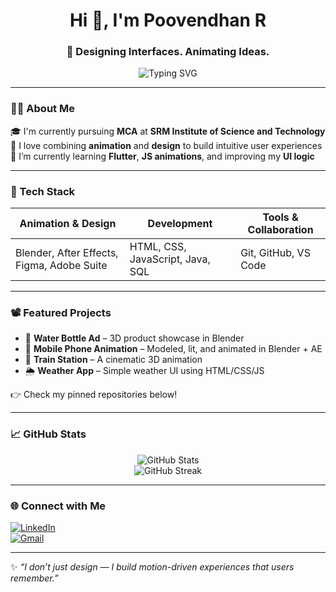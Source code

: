 <h1 align="center">Hi 👋, I'm Poovendhan R</h1>
<h3 align="center">🚀 Designing Interfaces. Animating Ideas.</h3>

<p align="center">
  <img src="https://readme-typing-svg.herokuapp.com?font=Poppins&size=22&color=0AFFEF&center=true&vCenter=true&width=600&height=40&lines=3D+Animator;UI%2FUX+Designer;Front-End+Developer;MCA+Student+from+Chennai" alt="Typing SVG" />
</p>

---

### 👨‍💻 About Me

🎓 I'm currently pursuing **MCA** at **SRM Institute of Science and Technology**  
🎨 I love combining **animation** and **design** to build intuitive user experiences  
🧠 I’m currently learning **Flutter**, **JS animations**, and improving my **UI logic**

---

### 🧰 Tech Stack

| Animation & Design | Development | Tools & Collaboration |
|--------------------|-------------|------------------------|
| Blender, After Effects, Figma, Adobe Suite | HTML, CSS, JavaScript, Java, SQL | Git, GitHub, VS Code |

---

### 📽️ Featured Projects

- 🎥 **Water Bottle Ad** – 3D product showcase in Blender  
- 📱 **Mobile Phone Animation** – Modeled, lit, and animated in Blender + AE  
- 🚉 **Train Station** – A cinematic 3D animation  
- 🌦️ **Weather App** – Simple weather UI using HTML/CSS/JS

👉 Check my pinned repositories below!

---

### 📈 GitHub Stats

<p align="center">
  <img src="https://github-readme-stats.vercel.app/api?username=Poovendhan20&show_icons=true&theme=tokyonight" alt="GitHub Stats" />
  <br>
  <img src="https://github-readme-streak-stats.herokuapp.com/?user=Poovendhan20&theme=tokyonight" alt="GitHub Streak" />
</p>

---

### 🌐 Connect with Me

[![LinkedIn](https://img.shields.io/badge/-LinkedIn-blue?logo=linkedin&style=for-the-badge)](https://linkedin.com/in/poovendhan-r4904)  
[![Gmail](https://img.shields.io/badge/-Email-c14438?style=for-the-badge&logo=Gmail&logoColor=white)](mailto:poovendhanramkumar@gmail.com)

---

✨ _“I don’t just design — I build motion-driven experiences that users remember.”_

